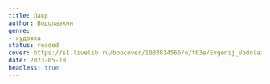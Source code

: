 ```yaml
---
title: Лавр
author: Водолазкин
genre:
- художка
status: readed
cover: https://s1.livelib.ru/boocover/1003814566/o/f03e/Evgenij_Vodolazkin__Lavr.jpeg
date: 2023-05-18
headless: true
---
```


